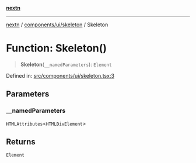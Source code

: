 [**nextn**](../../../../README.md)

***

[nextn](../../../../modules.md) / [components/ui/skeleton](../README.md) / Skeleton

# Function: Skeleton()

> **Skeleton**(`__namedParameters`): `Element`

Defined in: [src/components/ui/skeleton.tsx:3](https://github.com/Dicommunitas/ThreeJS_Terminal_3D/blob/c2331e405b00973e4f5e87258cdaf1d7c733b058/src/components/ui/skeleton.tsx#L3)

## Parameters

### \_\_namedParameters

`HTMLAttributes`\<`HTMLDivElement`\>

## Returns

`Element`
